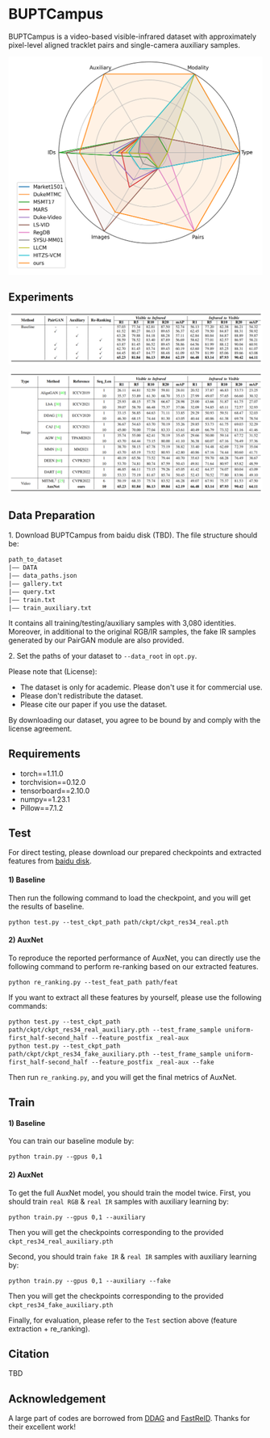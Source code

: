 # BUPTCampus
BUPTCampus is a video-based visible-infrared dataset 
with approximately pixel-level aligned tracklet pairs
and single-camera auxiliary samples.

![radar](assets/radar.png)

## Experiments

![ablation](assets/ablation.png)

![sota](assets/sota.png)

## Data Preparation

1\. Download BUPTCampus from baidu disk (TBD). The file structure should be:
```
path_to_dataset
|—— DATA
|—— data_paths.json
|—— gallery.txt
|—— query.txt
|—— train.txt
|—— train_auxiliary.txt
```
It contains all training/testing/auxiliary samples with 3,080 identities.
Moreover, in additional to the original RGB/IR samples,
the fake IR samples generated by our PairGAN module are also provided.

2\. Set the paths of your dataset to `--data_root` in `opt.py`.

Please note that (License):
- The dataset is only for academic. Please don't use it for commercial use.
- Please don't redistribute the dataset.
- Please cite our paper if you use the dataset.

By downloading our dataset, you agree to be bound by and comply with the license agreement.

## Requirements
- torch==1.11.0
- torchvision==0.12.0
- tensorboard==2.10.0
- numpy==1.23.1
- Pillow==7.1.2

## Test
For direct testing, please download our prepared checkpoints and extracted features from 
[baidu disk](https://pan.baidu.com/s/17yfHjKDhUevtfPLdgTMrNw?pwd=bupt).

#### 1) Baseline

Then run the following command to load the checkpoint, and you will get the results of baseline.
```shell script
python test.py --test_ckpt_path path/ckpt/ckpt_res34_real.pth
```

#### 2) AuxNet

To reproduce the reported performance of AuxNet, 
you can directly use the following command to perform re-ranking based on our extracted features.
```shell script
python re_ranking.py --test_feat_path path/feat
```

If you want to extract all these features by yourself, please use the following commands:
```shell script
python test.py --test_ckpt_path path/ckpt/ckpt_res34_real_auxiliary.pth --test_frame_sample uniform-first_half-second_half --feature_postfix _real-aux
python test.py --test_ckpt_path path/ckpt/ckpt_res34_fake_auxiliary.pth --test_frame_sample uniform-first_half-second_half --feature_postfix _real-aux --fake
```
Then run `re_ranking.py`,  and you will get the final metrics of AuxNet.

## Train

#### 1) Baseline
You can train our baseline module by:
```shell script
python train.py --gpus 0,1
```

#### 2) AuxNet
To get the full AuxNet model, you should train the model twice.
First, you should train `real RGB` & `real IR` samples with auxiliary learning by:
```shell script
python train.py --gpus 0,1 --auxiliary
```
Then you will get the checkpoints corresponding to the provided `ckpt_res34_real_auxiliary.pth`

Second, you should train `fake IR` & `real IR` samples with auxiliary learning by:
```shell script
python train.py --gpus 0,1 --auxiliary --fake
```
Then you will get the checkpoints corresponding to the provided `ckpt_res34_fake_auxiliary.pth`

Finally, for evaluation, please refer to the `Test` section above (feature extraction + re_ranking).

## Citation
TBD

## Acknowledgement
A large part of codes are borrowed from 
[DDAG](https://github.com/mangye16/DDAG) and [FastReID](https://github.com/JDAI-CV/fast-reid).
Thanks for their excellent work!
